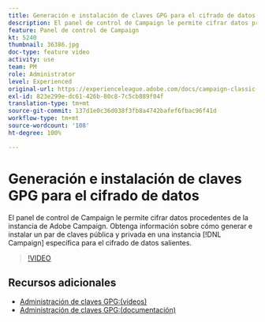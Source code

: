 ```yaml
---
title: Generación e instalación de claves GPG para el cifrado de datos
description: El panel de control de Campaign le permite cifrar datos procedentes de la instancia de Adobe Campaign. Obtenga información sobre cómo generar e instalar un par de claves pública y privada en una instancia de Campaign específica para el cifrado de datos salientes.
feature: Panel de control de Campaign
kt: 5240
thumbnail: 36386.jpg
doc-type: feature video
activity: use
team: PM
role: Administrator
level: Experienced
original-url: https://experienceleague.adobe.com/docs/campaign-classic-learn/tutorials/administrating/control-panel-acc/gpg-key-management/generating-and-installing-gpg-keys-for-data-encryption.html
exl-id: 823e299e-dc61-426b-80c8-7c5cb889f04f
translation-type: tm+mt
source-git-commit: 137d1e0c36d038f3fb8a4742bafef6fbac96f41d
workflow-type: tm+mt
source-wordcount: '108'
ht-degree: 100%

---
```


# Generación e instalación de claves GPG para el cifrado de datos

El panel de control de Campaign le permite cifrar datos procedentes de la instancia de Adobe Campaign. Obtenga información sobre cómo generar e instalar un par de claves pública y privada en una instancia [!DNL Campaign] específica para el cifrado de datos salientes.

>[!VIDEO](https://video.tv.adobe.com/v/36386?quality=12)

## Recursos adicionales

* [Administración de claves GPG:(vídeos)](./gpg-key-management-overview.md)
* [Administración de claves GPG:(documentación)](https://docs.adobe.com/content/help/es-ES/control-panel/using/instances-settings/gpg-keys-management.html)
